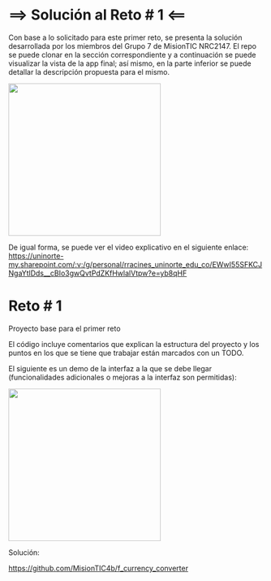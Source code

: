 # ==> Solución al Reto # 1 <==
Con base a lo solicitado para este primer reto, se presenta la solución desarrollada por los miembros del Grupo 7 de MisionTIC NRC2147. El repo se puede clonar en la sección correspondiente y a continuación se puede visualizar la vista de la app final; así mismo, en la parte inferior se puede detallar la descripción propuesta para el mismo. 

<img src="https://user-images.githubusercontent.com/109091254/190553729-6b3aae98-a889-41e4-817a-2ecf0403ab39.gif" width="300" />

De igual forma, se puede ver el video explicativo en el siguiente enlace:
https://uninorte-my.sharepoint.com/:v:/g/personal/rracines_uninorte_edu_co/EWwI55SFKCJNgaYtlDds__cBIo3gwQvtPdZKfHwlalVtpw?e=yb8qHF

# Reto # 1

Proyecto base para el primer reto

El código incluye comentarios que explican la estructura del proyecto y los puntos en los que se tiene que trabajar están marcados con un TODO. 

El siguiente es un demo de la interfaz a la que se debe llegar (funcionalidades adicionales o mejoras a la interfaz son permitidas):

<img src="https://user-images.githubusercontent.com/4458129/173209201-ecf02c3e-8571-42a0-92d5-5a9111f5b3b0.gif" width="300" />

Solución:

https://github.com/MisionTIC4b/f_currency_converter


